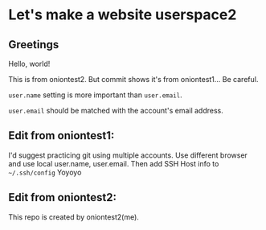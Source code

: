Let's make a website userspace2
===

Greetings
---
Hello, world!

This is from oniontest2. But commit shows it's from oniontest1... Be careful.

`user.name` setting is more important than `user.email`.

`user.email` should be matched with the account's email address.

Edit from oniontest1:
---
I'd suggest practicing git using multiple accounts. Use different browser and use local user.name, user.email. Then add SSH Host info to `~/.ssh/config`
Yoyoyo

Edit from oniontest2:
---
This repo is created by oniontest2(me).


